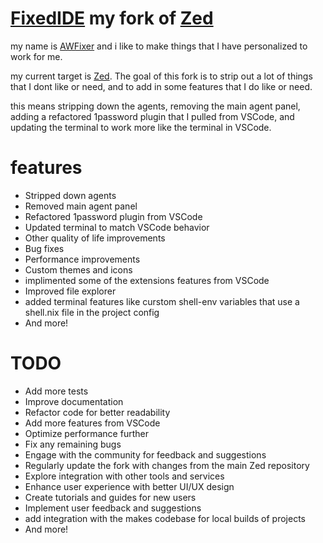 [Zed]: https://zed.dev
[AWFixer]: https://theautist.me
[FixedIDE]: https://theautist.me/blog/fixedide

# [FixedIDE] my fork of [Zed]

my name is [AWFixer] and i like to make things that I have personalized to work for me.

my current target is [Zed]. The goal of this fork is to strip out a lot of things that I dont like or need, and to add in some features that I do like or need.

this means stripping down the agents, removing the main agent panel, adding a refactored 1password plugin that I pulled from VSCode, and updating the terminal to work more like the terminal in VSCode.

# features
- Stripped down agents
- Removed main agent panel
- Refactored 1password plugin from VSCode
- Updated terminal to match VSCode behavior
- Other quality of life improvements
- Bug fixes
- Performance improvements
- Custom themes and icons
- implimented some of the extensions features from VSCode
- Improved file explorer
- added terminal features like curstom shell-env variables that use a shell.nix file in the project config
- And more!

# TODO
- Add more tests
- Improve documentation
- Refactor code for better readability
- Add more features from VSCode
- Optimize performance further
- Fix any remaining bugs
- Engage with the community for feedback and suggestions
- Regularly update the fork with changes from the main Zed repository
- Explore integration with other tools and services
- Enhance user experience with better UI/UX design
- Create tutorials and guides for new users
- Implement user feedback and suggestions
- add integration with the makes codebase for local builds of projects
- And more!